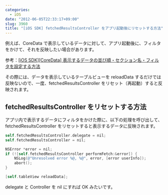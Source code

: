 ```yaml
---
categories:
  - iOS
date: "2012-06-05T22:33:17+09:00"
slug: 3960
title: "[iOS SDK] fetchedResultsController をアプリ起動後にリセットする方法"
---
```


例えば、CoreData で表示しているデータに対して、アプリ起動後に、フィルタをかけて、それを反映したい場合があります。

参考：[[iOS SDK][CoreData] 表示するデータの並び順・セクション名・フィルタを設定する方法](http://rakuishi.com/archives/3922/)

その際には、データを表示しているテーブルビューを reloadData するだけでは反映ないので、一度、fetchedResultsController をリセット（再起動）すると反映されます。

## fetchedResultsController をリセットする方法

アプリ内で表示するデータにフィルタをかけた際に、以下の処理を呼び出して、fetchedResultsController をリセットすると表示するデータに反映されます。

```objectivec
self.fetchedResultsController.delegate = nil;
self.fetchedResultsController = nil;

NSError *error = nil;
if (![self.fetchedResultsController performFetch:&error]) {
    NSLog(@"Unresolved error %@, %@", error, [error userInfo]);
    abort();
}

[self.tableView reloadData];
```

delegate と Controller を nil にすれば OK みたいです。
